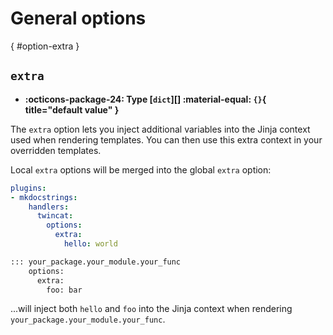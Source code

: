 # General options

[](){ #option-extra }
## `extra`

- **:octicons-package-24: Type [`dict`][] :material-equal: `{}`{ title="default value" }**

The `extra` option lets you inject additional variables into the Jinja context used when rendering templates. You can then use this extra context in your overridden templates.

Local `extra` options will be merged into the global `extra` option:

```yaml title="in mkdocs.yml (global configuration)"
plugins:
- mkdocstrings:
    handlers:
      twincat:
        options:
          extra:
            hello: world
```

```md title="in docs/some_page.md (local configuration)"
::: your_package.your_module.your_func
    options:
      extra:
        foo: bar
```

...will inject both `hello` and `foo` into the Jinja context when rendering `your_package.your_module.your_func`.
